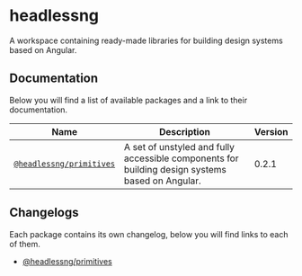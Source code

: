 # headlessng

A workspace containing ready-made libraries for building design systems based on Angular.

## Documentation

Below you will find a list of available packages and a link to their documentation.

| Name                                                                  | Description                                                                                     | Version |
| --------------------------------------------------------------------- | ----------------------------------------------------------------------------------------------- | ------- |
| [`@headlessng/primitives`](packages/@headlessng-primitives/README.md) | A set of unstyled and fully accessible components for building design systems based on Angular. | 0.2.1   |

## Changelogs

Each package contains its own changelog, below you will find links to each of them.

- [@headlessng/primitives](packages/@headlessng-primitives/CHANGELOG.md)
